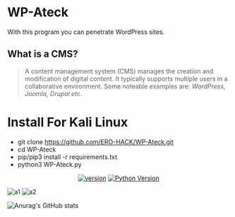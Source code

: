 # WP-Ateck
With this program you can penetrate WordPress sites.

## What is a CMS?
> A content management system (CMS) manages the creation and modification of digital content. It typically supports multiple users in a collaborative environment. Some noteable examples are: *WordPress, Joomla, Drupal etc*.

# Install For Kali Linux
- git clone https://github.com/ERO-HACK/WP-Ateck.git
- cd WP-Ateck
- pip/pip3 install -r requirements.txt
- python3 WP-Ateck.py


<p align='center'>
<a href="https://github.com/Tuhinshubhra/CMSeeK/releases/tag/v.1.1.3"><img src="https://img.shields.io/badge/Version-2.0.1-brightgreen.svg?style=style=flat-square" alt="version"></a>
<a href="https://github.com/ERO-HACK/WP-Ateck"><img src="https://img.shields.io/badge/python-3-orange.svg?style=style=flat-square" alt="Python Version"></a> 
</p>

![a1](https://github.com/ERO-HACK/WP-Ateck/assets/72475141/b1019225-d3f0-4806-8e5b-2cb1203c0521)
![a2](https://github.com/ERO-HACK/WP-Ateck/assets/72475141/20b3e1ba-db0e-4a69-b301-52159f05bc16)  

![Anurag's GitHub stats](https://github-readme-stats.vercel.app/api?username=ero-hack&theme=merko&show_icons=true)
